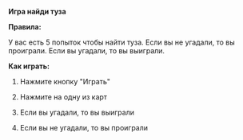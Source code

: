 **Игра найди туза**

**Правила:**

У вас есть 5 попыток чтобы найти туза. Если вы не угадали, то вы проиграли. Если вы угадали, то вы выиграли.

**Как играть:**

1. Нажмите кнопку "Играть"

2. Нажмите на одну из карт

3. Если вы угадали, то вы выиграли

4. Если вы не угадали, то вы проиграли

